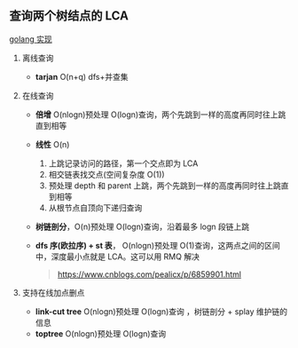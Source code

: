 ## 查询两个树结点的 LCA

[golang 实现](https://github.dev/EndlessCheng/codeforces-go/blob/016834c19c4289ae5999988585474174224f47e2/copypasta/graph_tree.go#L815)

1. 离线查询

   - **tarjan** O(n+q) dfs+并查集

2. 在线查询

   - **倍增** O(nlogn)预处理 O(logn)查询，两个先跳到一样的高度再同时往上跳直到相等
   - **线性** O(n)

     1. 上跳记录访问的路径，第一个交点即为 LCA
     2. 相交链表找交点(空间复杂度 O(1))
     3. 预处理 depth 和 parent 上跳，两个先跳到一样的高度再同时往上跳直到相等
     4. 从根节点自顶向下递归查询

   - **树链剖分**，O(n)预处理 O(logn)查询，沿着最多 logn 段链上跳
   - **dfs 序(欧拉序) + st 表**， O(nlogn)预处理 O(1)查询，这两点之间的区间中，深度最小点就是 LCA。这可以用 RMQ 解决
     > https://www.cnblogs.com/pealicx/p/6859901.html

3. 支持在线加点删点
   - **link-cut tree** O(nlogn)预处理 O(logn)查询 ，树链剖分 + splay 维护链的信息
   - **toptree** O(nlogn)预处理 O(logn)查询

